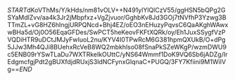 $START$dKoVThMs/Y/kHds/nm81vOLV++N491ylYlQlCzV55/ggHSN5bQPg2GSYaMdlZvv/aa4k3Jr2jMbpfxz+VgZjvuor/GghbKv8Jd3GOj7tNVfhP3Yzwg3BTTmZL+vG8HZ6hIngjURPQNcd+Bhj4EZ/oEO3nEHuzyPqvsC6QaAKghWAwxwBHa5d/Oj0O56EqaGFDes/SwPCT5heKeovFKFtXQRk/oy/Eh1JuxSSygfVzPVQDiHTR9uDCtJMJyFwIuoL2nu/KYV4I0TPwRcM6G381hpmQXUkB/O+dPg5JJw3Mh4QJi8BUehxRcVeB8WQ2mbkhlso08fSnaPkSZeWKgP/wzmDWU9c5ENB09rYSwTLaDu7WXTRkeIkOUttC/yNS64Wmmf1DoK9VQ6Sb6jADZg/IrEdgmcfgjPdt2gBUXfdjdRUxjS3ldNCFynxGlqnaC+PUGQ/3FY7Kfiini9M1WiIVg==$END$